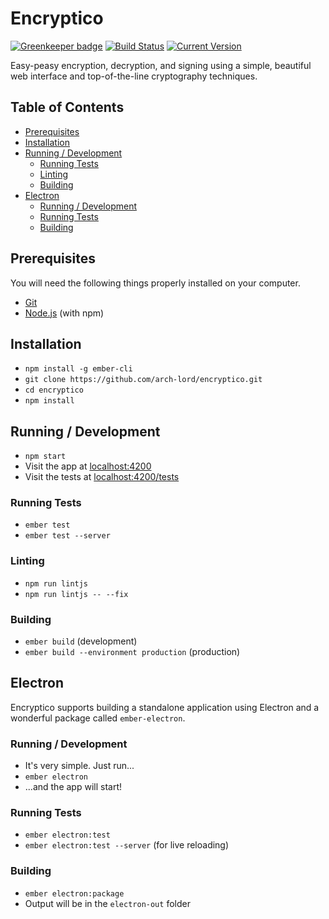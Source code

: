 # Encryptico

[![Greenkeeper badge](https://badges.greenkeeper.io/arch-lord/encryptico.svg)](https://greenkeeper.io/)
[![Build Status](https://travis-ci.org/arch-lord/encryptico.svg?branch=master)](https://travis-ci.org/arch-lord/encryptico)
[![Current Version](https://img.shields.io/badge/version-1.0.0-brightgreen.svg)](https://github.com/arch-lord/encryptico)

Easy-peasy encryption, decryption, and signing using a simple, beautiful web interface and top-of-the-line cryptography techniques.

## Table of Contents

* [Prerequisites](#prerequisites)
* [Installation](#installation)
* [Running / Development](#running---development)
  + [Running Tests](#running-tests)
  + [Linting](#linting)
  + [Building](#building)
* [Electron](#electron)
  + [Running / Development](#running---development-1)
  + [Running Tests](#running-tests-1)
  + [Building](#building-1)

## Prerequisites

You will need the following things properly installed on your computer.

* [Git](https://git-scm.com/)
* [Node.js](https://nodejs.org/) (with npm)

## Installation

* `npm install -g ember-cli`
* `git clone https://github.com/arch-lord/encryptico.git`
* `cd encryptico`
* `npm install`

## Running / Development

* `npm start`
* Visit the app at [localhost:4200](http://localhost:4200)
* Visit the tests at [localhost:4200/tests](http://localhost:4200/tests)

### Running Tests

* `ember test`
* `ember test --server`

### Linting

* `npm run lintjs`
* `npm run lintjs -- --fix`

### Building

* `ember build` (development)
* `ember build --environment production` (production)

## Electron

Encryptico supports building a standalone application using Electron and a wonderful package called `ember-electron`.

### Running / Development

* It's very simple. Just run...
* `ember electron`
* ...and the app will start!

### Running Tests

* `ember electron:test`
* `ember electron:test --server` (for live reloading)

### Building

* `ember electron:package`
* Output will be in the `electron-out` folder

